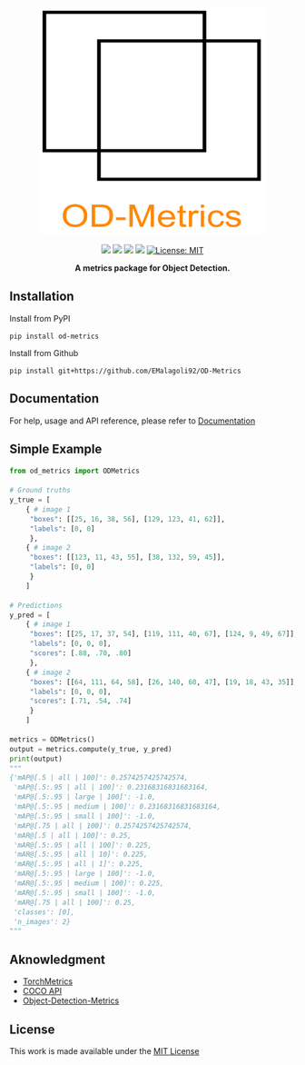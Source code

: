 <div align="center">
<picture>
  <source media="(prefers-color-scheme: dark)" srcset="https://raw.githubusercontent.com/EMalagoli92/OD-Metrics/main/docs/assets/logo_dark.png">
  <source media="(prefers-color-scheme: light)" srcset="https://raw.githubusercontent.com/EMalagoli92/OD-Metrics/main/docs/assets/logo_light.png">
  <img width="400" height="400" src="https://raw.githubusercontent.com/EMalagoli92/OD-Metrics/main/docs/assets/logo_light.png">
</picture>
</div>
<p align="center">
  <img src="https://img.shields.io/endpoint?url=https://gist.githubusercontent.com/EMalagoli92/3f159a4246243b883a5c817ca2d34baa/raw/unit_test.json?kill_cache=1" />
  <img src="https://img.shields.io/endpoint?url=https://gist.githubusercontent.com/EMalagoli92/d23fd688b541d4b303d2baa6ee87e51a/raw/mypy.json?kill_cache=1" />
  <img src="https://img.shields.io/endpoint?url=https://gist.githubusercontent.com/EMalagoli92/3ab4a977b9a0e4ccb7178dd1fa51e1b0/raw/pylint.json?kill_cache=1" />
  <img src="https://img.shields.io/endpoint?url=https://gist.githubusercontent.com/EMalagoli92/331395960725a4b47d4ca4977a24e949/raw/version.json?kill_cache=1" />
  <a href="https://github.com/EMalagoli92/OD-Metrics/blob/main/LICENSE">
    <img src="https://img.shields.io/badge/License-MIT-blue.svg?style=flat-square" alt="License: MIT">
  </a>
</p>

<p align="center">
  <strong>
    A metrics package for Object Detection.
  </strong>
</p>

## Installation
Install from PyPI
```
pip install od-metrics
```
Install from Github
```
pip install git+https://github.com/EMalagoli92/OD-Metrics
```

## Documentation
For help, usage and API reference, please refer to [Documentation](https://emalagoli92.github.io/OD-Metrics/)


## Simple Example

```python
from od_metrics import ODMetrics

# Ground truths
y_true = [
    { # image 1
     "boxes": [[25, 16, 38, 56], [129, 123, 41, 62]],
     "labels": [0, 0]
     },
    { # image 2
     "boxes": [[123, 11, 43, 55], [38, 132, 59, 45]],
     "labels": [0, 0]
     }
    ]

# Predictions
y_pred = [
    { # image 1
     "boxes": [[25, 17, 37, 54], [119, 111, 40, 67], [124, 9, 49, 67]],
     "labels": [0, 0, 0],
     "scores": [.88, .70, .80]
     },
    { # image 2
     "boxes": [[64, 111, 64, 58], [26, 140, 60, 47], [19, 18, 43, 35]],
     "labels": [0, 0, 0],
     "scores": [.71, .54, .74]
     }
    ]

metrics = ODMetrics()
output = metrics.compute(y_true, y_pred)
print(output)
"""
{'mAP@[.5 | all | 100]': 0.2574257425742574,
 'mAP@[.5:.95 | all | 100]': 0.23168316831683164,
 'mAP@[.5:.95 | large | 100]': -1.0,
 'mAP@[.5:.95 | medium | 100]': 0.23168316831683164,
 'mAP@[.5:.95 | small | 100]': -1.0,
 'mAP@[.75 | all | 100]': 0.2574257425742574,
 'mAR@[.5 | all | 100]': 0.25,
 'mAR@[.5:.95 | all | 100]': 0.225,
 'mAR@[.5:.95 | all | 10]': 0.225,
 'mAR@[.5:.95 | all | 1]': 0.225,
 'mAR@[.5:.95 | large | 100]': -1.0,
 'mAR@[.5:.95 | medium | 100]': 0.225,
 'mAR@[.5:.95 | small | 100]': -1.0,
 'mAR@[.75 | all | 100]': 0.25,
 'classes': [0],
 'n_images': 2}
"""
```


## Aknowledgment
- [TorchMetrics](https://github.com/Lightning-AI/torchmetrics)
- [COCO API](https://github.com/cocodataset/cocoapi)
- [Object-Detection-Metrics](https://github.com/rafaelpadilla/Object-Detection-Metrics)

## License
This work is made available under the [MIT License](https://github.com/EMalagoli92/OD-Metrics/blob/main/LICENSE)
